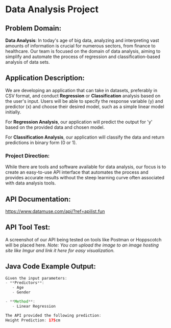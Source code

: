 # Data Analysis Project

## Problem Domain:
**Data Analysis**: In today's age of big data, analyzing and interpreting vast amounts of information is crucial for numerous sectors, from finance to healthcare. Our team is focused on the domain of data analysis, aiming to simplify and automate the process of regression and classification-based analysis of data sets.

## Application Description:
We are developing an application that can take in datasets, preferably in CSV format, and conduct **Regression** or **Classification** analysis based on the user's input. Users will be able to specify the response variable (y) and predictor (x) and choose their desired model, such as a simple linear model initially.

For **Regression Analysis**, our application will predict the output for 'y' based on the provided data and chosen model.

For **Classification Analysis**, our application will classify the data and return predictions in binary form (0 or 1).

### Project Direction:
While there are tools and software available for data analysis, our focus is to create an easy-to-use API interface that automates the process and provides accurate results without the steep learning curve often associated with data analysis tools.

## API Documentation:
https://www.datamuse.com/api/?ref=apilist.fun

## API Tool Test:
A screenshot of our API being tested on tools like Postman or Hoppscotch will be placed here.
*Note: You can upload the image to an image hosting site like Imgur and link it here for easy visualization.*

## Java Code Example Output:
```java
Given the input parameters:
- **Predictors**: 
   - Age
   - Gender

- **Method**: 
   - Linear Regression

The API provided the following prediction:
Height Prediction: 175cm
